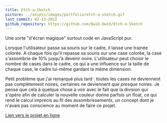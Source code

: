 ```yaml
---
title: Etch-a-Sketch
picture: ../assets/images/portfolio/etch-a-sketch.gif
last_commit: 02-13-2022
github_repository: https://github.com/Qwib-Qwib/Etch-a-Sketch
---
```


Une sorte "d'écran magique" surtout codé en JavaScript pur.

Lorsque l'utilisateur passe sa souris sur le cadre, il laisse une trainée colorée. A chaque fois qu'il repasse sa souris sur une case colorée, la case s'assombrie de 10% jusqu'à devenir noire. L'utilisateur peut choisir le nombre de cases dans le cadre, ce qui a une influence sur la taille de chaque case, le cadre lui-même gardant la même dimension.

Petit problème que j'ai remarqué plus tard : toutes les cases ne deviennent pas complètement noires, certaines ne deviennent que *presque* noires. Je pense que cela à quelque chose à voir avec le fait que la division qui s'opère afin de calculer la nouvelle couleur donne parfois un float, ce qui rend le calcul imprécis au fil des assombrissements, un concept dont je n'avais pas conscience au moment de faire ce projet.

[Lien vers le projet en ligne](https://qwib-qwib.github.io/Etch-a-Sketch/)
